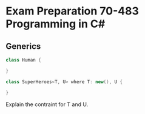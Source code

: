 # Exam Preparation 70-483 Programming in C#

## Generics

```C#
class Human {

}

class SuperHeroes<T, U> where T: new(), U {

}
```

Explain the contraint for T and U.